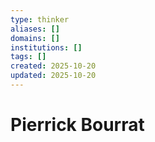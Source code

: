 ```yaml
---
type: thinker
aliases: []
domains: []
institutions: []
tags: []
created: 2025-10-20
updated: 2025-10-20
---
```


# Pierrick Bourrat


